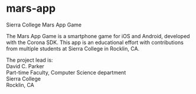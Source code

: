# mars-app
Sierra College Mars App Game

The Mars App Game is a smartphone game for iOS and Android, developed with the Corona SDK.
This app is an educational effort with contributions from multiple students at Sierra College in Rocklin, CA.

The project lead is:  
David C. Parker  
Part-time Faculty, Computer Science department  
Sierra College  
Rocklin, CA  
